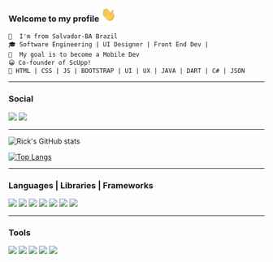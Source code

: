


### Welcome to my profile <img src="https://raw.githubusercontent.com/parth-27/parth-27/master/Hi.gif" width="30px" style="max-width:100%;"> 




````
📍  I'm from Salvador-BA Brazil 
🎓 Software Engineering | UI Designer | Front End Dev |
📱  My goal is to become a Mobile Dev 
😀 Co-founder of ScUpp!
💾 HTML | CSS | JS | BOOTSTRAP | UI | UX | JAVA | DART | C# | JSON
````
<hr>

### Social

<a href="https://www.linkedin.com/in/ricardo-oliveira-373b231b2/"><img height="60px" src="https://cdn.jsdelivr.net/gh/devicons/devicon/icons/linkedin/linkedin-original.svg"></a>
<a href="https://www.behance.net/ricardo5"><img height="60px" src="https://cdn.jsdelivr.net/gh/devicons/devicon/icons/behance/behance-original.svg"></a>


<hr>

![Rick's GitHub stats](https://github-readme-stats.vercel.app/api?username=ricardoliveiraof2m&show_icons=true) 

[![Top Langs](https://github-readme-stats.vercel.app/api/top-langs/?username=ricardoliveiraof2m&layout=compact/)](https://github.com/ricardoliveiraof2m/github-readme-stats)

<hr>

### Languages | Libraries | Frameworks

<a><img height="40px" style="max-width:100px" src="https://cdn.jsdelivr.net/gh/devicons/devicon/icons/html5/html5-original.svg"></a>
<a><img height="40px" style="max-width:100px" src="https://cdn.jsdelivr.net/gh/devicons/devicon/icons/css3/css3-original.svg"></a>
<a><img height="40px" style="max-width:100px" src="https://cdn.jsdelivr.net/gh/devicons/devicon/icons/javascript/javascript-original.svg"></a>
<a><img height="40px" style="max-width:100px" src="https://cdn.jsdelivr.net/gh/devicons/devicon/icons/bootstrap/bootstrap-original.svg"></a>
<a><img height="40px" style="max-width:100px" src="https://cdn.jsdelivr.net/gh/devicons/devicon/icons/java/java-original.svg"></a>
<a><img height="40px" style="max-width:100px" src="https://cdn.jsdelivr.net/gh/devicons/devicon/icons/dart/dart-original.svg"></a>
<a><img height="40px" style="max-width:100px" src="https://cdn.jsdelivr.net/gh/devicons/devicon/icons/csharp/csharp-original.svg"></a>

<hr>

### Tools

<a><img height="40px" style="max-width:100px" src="https://cdn.jsdelivr.net/gh/devicons/devicon/icons/photoshop/photoshop-plain.svg"></a>
<a><img height="40px" style="max-width:100px" src="https://cdn.jsdelivr.net/gh/devicons/devicon/icons/illustrator/illustrator-plain.svg"></a>
<a><img height="40px" style="max-width:100px" src="https://cdn.jsdelivr.net/gh/devicons/devicon/icons/xd/xd-plain.svg"></a>
<a><img height="40px" style="max-width:100px" src="https://cdn.jsdelivr.net/gh/devicons/devicon/icons/figma/figma-original.svg"></a>
<a><img height="40px" style="max-width:100px" src="https://cdn.jsdelivr.net/gh/devicons/devicon/icons/git/git-original.svg"></a>

